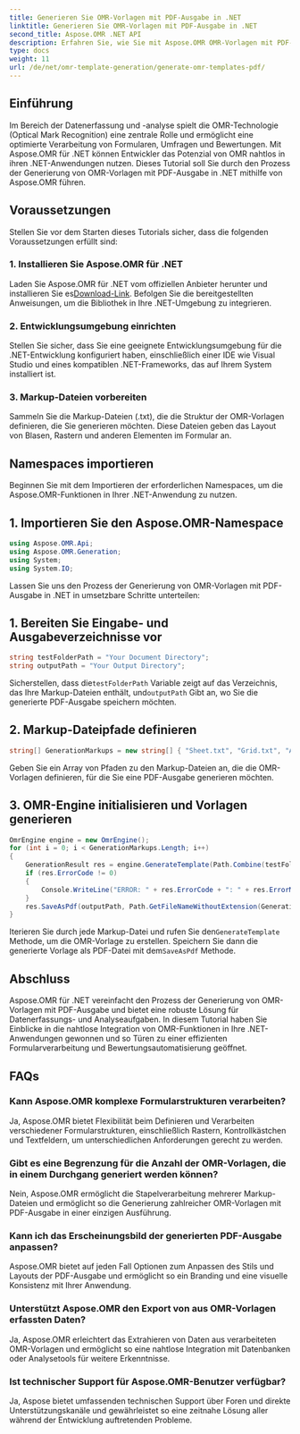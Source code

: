 ```yaml
---
title: Generieren Sie OMR-Vorlagen mit PDF-Ausgabe in .NET
linktitle: Generieren Sie OMR-Vorlagen mit PDF-Ausgabe in .NET
second_title: Aspose.OMR .NET API
description: Erfahren Sie, wie Sie mit Aspose.OMR OMR-Vorlagen mit PDF-Ausgabe in .NET generieren, um die Formularverarbeitung und Bewertungsautomatisierung zu optimieren.
type: docs
weight: 11
url: /de/net/omr-template-generation/generate-omr-templates-pdf/
---
```

## Einführung
Im Bereich der Datenerfassung und -analyse spielt die OMR-Technologie (Optical Mark Recognition) eine zentrale Rolle und ermöglicht eine optimierte Verarbeitung von Formularen, Umfragen und Bewertungen. Mit Aspose.OMR für .NET können Entwickler das Potenzial von OMR nahtlos in ihren .NET-Anwendungen nutzen. Dieses Tutorial soll Sie durch den Prozess der Generierung von OMR-Vorlagen mit PDF-Ausgabe in .NET mithilfe von Aspose.OMR führen.
## Voraussetzungen
Stellen Sie vor dem Starten dieses Tutorials sicher, dass die folgenden Voraussetzungen erfüllt sind:
### 1. Installieren Sie Aspose.OMR für .NET
Laden Sie Aspose.OMR für .NET vom offiziellen Anbieter herunter und installieren Sie es[Download-Link](https://releases.aspose.com/omr/net/). Befolgen Sie die bereitgestellten Anweisungen, um die Bibliothek in Ihre .NET-Umgebung zu integrieren.
### 2. Entwicklungsumgebung einrichten
Stellen Sie sicher, dass Sie eine geeignete Entwicklungsumgebung für die .NET-Entwicklung konfiguriert haben, einschließlich einer IDE wie Visual Studio und eines kompatiblen .NET-Frameworks, das auf Ihrem System installiert ist.
### 3. Markup-Dateien vorbereiten
Sammeln Sie die Markup-Dateien (.txt), die die Struktur der OMR-Vorlagen definieren, die Sie generieren möchten. Diese Dateien geben das Layout von Blasen, Rastern und anderen Elementen im Formular an.
## Namespaces importieren
Beginnen Sie mit dem Importieren der erforderlichen Namespaces, um die Aspose.OMR-Funktionen in Ihrer .NET-Anwendung zu nutzen.
## 1. Importieren Sie den Aspose.OMR-Namespace
```csharp
using Aspose.OMR.Api;
using Aspose.OMR.Generation;
using System;
using System.IO;
```
Lassen Sie uns den Prozess der Generierung von OMR-Vorlagen mit PDF-Ausgabe in .NET in umsetzbare Schritte unterteilen:
## 1. Bereiten Sie Eingabe- und Ausgabeverzeichnisse vor
```csharp
string testFolderPath = "Your Document Directory";
string outputPath = "Your Output Directory";
```
 Sicherstellen, dass die`testFolderPath` Variable zeigt auf das Verzeichnis, das Ihre Markup-Dateien enthält, und`outputPath` Gibt an, wo Sie die generierte PDF-Ausgabe speichern möchten.
## 2. Markup-Dateipfade definieren
```csharp
string[] GenerationMarkups = new string[] { "Sheet.txt", "Grid.txt", "AsposeTest.txt" };
```
Geben Sie ein Array von Pfaden zu den Markup-Dateien an, die die OMR-Vorlagen definieren, für die Sie eine PDF-Ausgabe generieren möchten.
## 3. OMR-Engine initialisieren und Vorlagen generieren
```csharp
OmrEngine engine = new OmrEngine();
for (int i = 0; i < GenerationMarkups.Length; i++)
{
    GenerationResult res = engine.GenerateTemplate(Path.Combine(testFolderPath, GenerationMarkups[i]));
    if (res.ErrorCode != 0)
    {
        Console.WriteLine("ERROR: " + res.ErrorCode + ": " + res.ErrorMessage);
    }
    res.SaveAsPdf(outputPath, Path.GetFileNameWithoutExtension(GenerationMarkups[i]));
}
```
 Iterieren Sie durch jede Markup-Datei und rufen Sie den`GenerateTemplate` Methode, um die OMR-Vorlage zu erstellen. Speichern Sie dann die generierte Vorlage als PDF-Datei mit dem`SaveAsPdf` Methode.
## Abschluss
Aspose.OMR für .NET vereinfacht den Prozess der Generierung von OMR-Vorlagen mit PDF-Ausgabe und bietet eine robuste Lösung für Datenerfassungs- und Analyseaufgaben. In diesem Tutorial haben Sie Einblicke in die nahtlose Integration von OMR-Funktionen in Ihre .NET-Anwendungen gewonnen und so Türen zu einer effizienten Formularverarbeitung und Bewertungsautomatisierung geöffnet.
## FAQs
### Kann Aspose.OMR komplexe Formularstrukturen verarbeiten?
Ja, Aspose.OMR bietet Flexibilität beim Definieren und Verarbeiten verschiedener Formularstrukturen, einschließlich Rastern, Kontrollkästchen und Textfeldern, um unterschiedlichen Anforderungen gerecht zu werden.
### Gibt es eine Begrenzung für die Anzahl der OMR-Vorlagen, die in einem Durchgang generiert werden können?
Nein, Aspose.OMR ermöglicht die Stapelverarbeitung mehrerer Markup-Dateien und ermöglicht so die Generierung zahlreicher OMR-Vorlagen mit PDF-Ausgabe in einer einzigen Ausführung.
### Kann ich das Erscheinungsbild der generierten PDF-Ausgabe anpassen?
Aspose.OMR bietet auf jeden Fall Optionen zum Anpassen des Stils und Layouts der PDF-Ausgabe und ermöglicht so ein Branding und eine visuelle Konsistenz mit Ihrer Anwendung.
### Unterstützt Aspose.OMR den Export von aus OMR-Vorlagen erfassten Daten?
Ja, Aspose.OMR erleichtert das Extrahieren von Daten aus verarbeiteten OMR-Vorlagen und ermöglicht so eine nahtlose Integration mit Datenbanken oder Analysetools für weitere Erkenntnisse.
### Ist technischer Support für Aspose.OMR-Benutzer verfügbar?
Ja, Aspose bietet umfassenden technischen Support über Foren und direkte Unterstützungskanäle und gewährleistet so eine zeitnahe Lösung aller während der Entwicklung auftretenden Probleme.